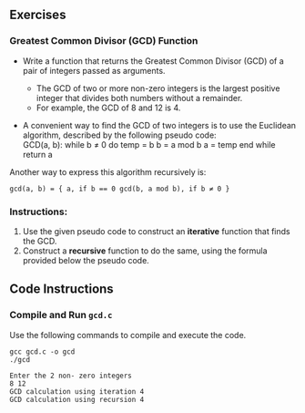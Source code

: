 ## Exercises

### Greatest Common Divisor (GCD) Function
- Write a function that returns the Greatest Common Divisor (GCD) of a pair of integers passed as arguments. 
  - The GCD of two or more non-zero integers is the largest positive integer that divides both numbers without a remainder.
  - For example, the GCD of 8 and 12 is 4.
  
- A convenient way to find the GCD of two integers is to use the Euclidean algorithm, described by the following pseudo code: \
    GCD(a, b): while b ≠ 0 do temp = b b = a mod b a = temp end while return a

Another way to express this algorithm recursively is:

    gcd(a, b) = { a, if b == 0 gcd(b, a mod b), if b ≠ 0 }


### Instructions:
1. Use the given pseudo code to construct an **iterative** function that finds the GCD.
2. Construct a **recursive** function to do the same, using the formula provided below the pseudo code.
## Code Instructions

### Compile and Run `gcd.c` 
Use the following commands to compile and execute the code.

```{bash}
gcc gcd.c -o gcd
./gcd
```

```
Enter the 2 non- zero integers
8 12
GCD calculation using iteration 4
GCD calculation using recursion 4
```

